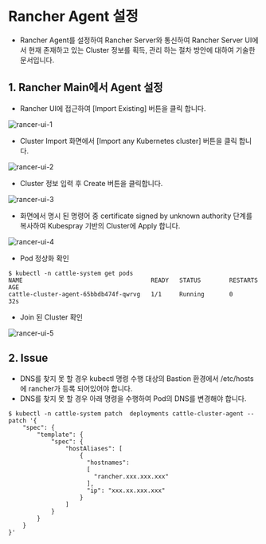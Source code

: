 # Rancher Agent 설정

- Rancher Agent를 설정하여 Rancher Server와 통신하여 Rancher Server UI에서 현재 존재하고 있는 Cluster 정보를 획득, 관리 하는 절차 방안에 대하여 기술한 문서입니다.

## 1. Rancher Main에서 Agent 설정

- Rancher UI에 접근하여 [Import Existing] 버튼을 클릭 합니다.

![rancer-ui-1][rancer-ui-1]

[rancer-ui-1]:./images/rancher-agent-ui-1.PNG


- Cluster Import 화면에서 [Import any Kubernetes cluster] 버튼을 클릭 합니다.


![rancer-ui-2][rancer-ui-2]

[rancer-ui-2]:./images/rancher-agent-ui-2.PNG

- Cluster 정보 입력 후 Create 버튼을 클릭합니다.

![rancer-ui-3][rancer-ui-3]

[rancer-ui-3]:./images/rancher-agent-ui-4.PNG
 
- 화면에서 명시 된 명령어 중 certificate signed by unknown authority 단계를 복사하여 Kubespray 기반의 Cluster에 Apply 합니다.

![rancer-ui-4][rancer-ui-4]

[rancer-ui-4]:./images/rancher-agent-ui-3.PNG


- Pod 정상화 확인

```
$ kubectl -n cattle-system get pods
NAME                                    READY   STATUS        RESTARTS   AGE
cattle-cluster-agent-65bbdb474f-qwrvg   1/1     Running       0          32s

```

- Join 된 Cluster 확인

![rancer-ui-5][rancer-ui-5]

[rancer-ui-5]:./images/rancher-agent-ui-5.PNG



## 2. Issue

- DNS를 찾지 못 할 경우 kubectl 명령 수행 대상의 Bastion 환경에서 /etc/hosts에 rancher가 등록 되어있어야 합니다.
- DNS를 찾지 못 할 경우 아래 명령을 수행하여 Pod의 DNS를 변경해야 합니다. 

```
$ kubectl -n cattle-system patch  deployments cattle-cluster-agent --patch '{
    "spec": {
        "template": {
            "spec": {
                "hostAliases": [
                    {
                      "hostnames":
                      [
                        "rancher.xxx.xxx.xxx"
                      ],
                      "ip": "xxx.xx.xxx.xxx"
                    }
                ]
            }
        }
    }
}'
```
